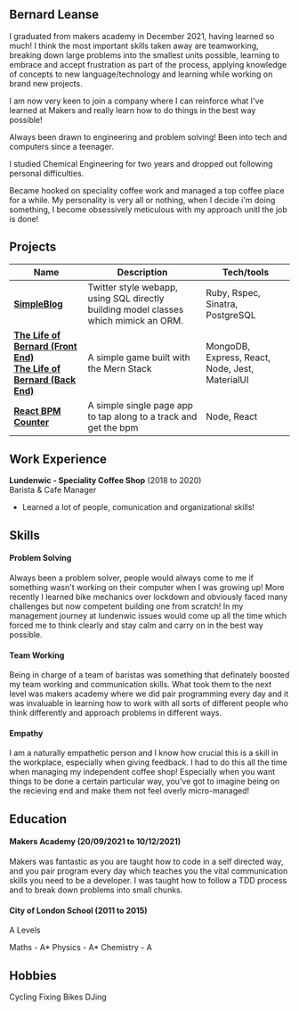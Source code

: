 ## Bernard Leanse

I graduated from makers academy in December 2021, having learned so much! I think the most important skills taken away are teamworking, breaking down large problems into the smallest units possible, learning to embrace and accept frustration as part of the process, applying knowledge of concepts to new language/technology and learning while working on brand new projects.

I am now very keen to join a company where I can reinforce what I've learned at Makers and really learn how to do things in the best way possible!

Always been drawn to engineering and problem solving! Been into tech and computers since a teenager. 

I studied Chemical Engineering for two years and dropped out following personal difficulties.
 
Became hooked on speciality coffee work and managed a top coffee place for a while. My personality is very all or nothing, when I decide i'm doing something,
I become obsessively meticulous with my approach unitl the job is done! 

## Projects

| Name                         | Description       | Tech/tools        |
| ---------------------------- | ----------------- | ----------------- |
| **[SimpleBlog](https://github.com/bernardleanse/simple_blog)**|Twitter style webapp, using SQL directly building model classes which mimick an ORM.| Ruby, Rspec, Sinatra, PostgreSQL |
| **[The Life of Bernard (Front End)](https://github.com/marazzo/EP3-Gaming-FE)** <br/> **[The Life of Bernard (Back End)](https://github.com/AJOsmaston/EP3-Gaming-BE)** | A simple game built with the Mern Stack | MongoDB, Express, React, Node, Jest, MaterialUI |
| **[React BPM Counter](https://github.com/bernardleanse/BPM-Calculator-REACT)** | A simple single page app to tap along to a track and get the bpm | Node, React |


## Work Experience

**Lundenwic - Speciality Coffee Shop** (2018 to 2020)  
Barista & Cafe Manager

- Learned a lot of people, comunication and organizational skills!

## Skills

#### Problem Solving

Always been a problem solver, people would always come to me if something wasn't working on their computer when I was growing up!
More recently I learned bike mechanics over lockdown and obviously faced many challenges but now competent building one from scratch!
In my management journey at lundenwic issues would come up all the time which forced me to think clearly and stay calm and carry on in the best way possible.

#### Team Working

Being in charge of a team of baristas was something that definately boosted my team working and communication skills.
What took them to the next level was makers academy where we did pair programming every day and it was invaluable in learning how to work with all sorts of different people who think differently and approach problems in different ways.

#### Empathy

I am a naturally empathetic person and I know how crucial this is a skill in the workplace, especially when giving feedback. I had to do this all the time when managing my independent coffee shop! Especially when you want things to be done a certain particular way, you've got to imagine being on the recieving end and make them not feel overly micro-managed!

## Education

#### Makers Academy (20/09/2021 to 10/12/2021)

Makers was fantastic as you are taught how to code in a self directed way, and you pair program every day which teaches you the vital communication skills you need to be a developer. I was taught how to follow a TDD process and to break down problems into small chunks. 


#### City of London School (2011 to 2015)

A Levels

Maths - A*
Physics - A*
Chemistry - A

## Hobbies

Cycling
Fixing Bikes
DJing
